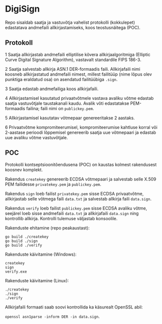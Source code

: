 # DigiSign

Repo sisaldab saatja ja vastuvõtja vahelist protokolli (kokkulepet) edastatava andmefaili allkirjastamiseks, koos teostusnäitega (POC).  

## Protokoll

1  Saatja allkirjastab andmefaili elliptilise kõvera allkirjaalgoritmiga (Elliptic Curve Digital Signature Algorithm), vastavalt standardile FIPS 186-3.

2  Saatja salvestab allkirja ASN.1 DER-formaadis faili. Allkirjafaili nimi koosneb allkirjastatud andmefaili nimest, millest failitüüp (nime lõpus olev punktiga eraldatud osa) on asendatud failitüübiga `.sign`.

3  Saatja edastab andmefailiga koos allkirjafaili.

4  Allkirjastamisel kasutatud privaatvõtmele vastava avaliku võtme edastab saatja vastuvõtjale taustakanali kaudu. Avalik võti edastatakse PEM-formaadis failina; faili nimi on `publickey.pem`.

5  Allkirjastamisel kasutatav võtmepaar genereeritakse 2 aastaks.

6  Privaatvõtme kompromiteerumisel, kompromiteerumise kahtluse korral või 2-aastase perioodi lõppemisel genereerib saatja uue võtmepaari ja edastab uue avaliku võtme vastuvõtjale.

## POC

Protokolli kontseptsioonitõendusena (POC) on kaustas kolmest rakendusest koosnev komplekt.

Rakendus `createkey` genereerib ECDSA võtmepaari ja salvestab selle X.509 PEM failidesse `privatekey.pem` ja `publickey.pem`.

Rakendus `sign` loeb failist `privatekey.pem` sisse ECDSA privaatvõtme, allkirjastab selle võtmega faili `data.txt` ja salvestab allkirja faili `data.sign`.

Rakendus `verify` loeb failist `publickey.pem` sisse ECDSA avaliku võtme, seejärel loeb sisse andmefaili `data.txt` ja allkirjafaili `data.sign` ning kontrollib allkirja. Kontrolli tulemuse väljastab konsoolile.

Rakenduste ehitamine (repo peakaustast):

````
go build ./createkey
go build ./sign
go build ./verify
````

Rakenduste käivitamine (Windows):

````
createkey
sign
verify.exe
````

Rakenduste käivitamine (Linux):

````
./createkey
./sign
./verify
````

Allkirjafaili formaati saab soovi kontrollida ka käsurealt OpenSSL abil:

`openssl asn1parse -inform DER -in data.sign`.
